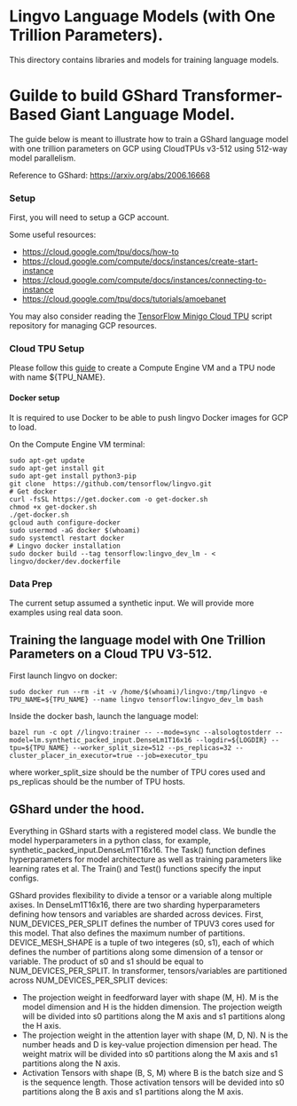 # Lingvo Language Models (with One Trillion Parameters).
This directory contains libraries and models for training language models.

# Guilde to build GShard Transformer-Based Giant Language Model.

The guide below is meant to illustrate how to train a GShard language model with one trillion parameters on GCP using
CloudTPUs v3-512 using 512-way model parallelism.

Reference to GShard: https://arxiv.org/abs/2006.16668

### Setup

First, you will need to setup a GCP account.

Some useful resources:

*   https://cloud.google.com/tpu/docs/how-to
*   https://cloud.google.com/compute/docs/instances/create-start-instance
*   https://cloud.google.com/compute/docs/instances/connecting-to-instance
*   https://cloud.google.com/tpu/docs/tutorials/amoebanet

You may also consider reading the
[TensorFlow Minigo Cloud TPU](https://github.com/tensorflow/minigo/tree/master/cluster)
script repository for managing GCP resources.


### Cloud TPU Setup

Please follow this [guide](https://cloud.google.com/tpu/docs/creating-deleting-tpus?hl=en#ctpu_4)
to create a Compute Engine VM and a TPU node with name ${TPU_NAME}.

#### Docker setup
It is required to use Docker to be able to push lingvo Docker images for GCP to load.

On the Compute Engine VM terminal:

    sudo apt-get update
    sudo apt-get install git
    sudo apt-get install python3-pip
    git clone  https://github.com/tensorflow/lingvo.git
    # Get docker
    curl -fsSL https://get.docker.com -o get-docker.sh
    chmod +x get-docker.sh
    ./get-docker.sh
    gcloud auth configure-docker
    sudo usermod -aG docker $(whoami)
    sudo systemctl restart docker
    # Lingvo docker installation
    sudo docker build --tag tensorflow:lingvo_dev_lm - < lingvo/docker/dev.dockerfile

### Data Prep
The current setup assumed a synthetic input. We will provide more examples using real data soon.

## Training the language model with One Trillion Parameters on a Cloud TPU V3-512.
First launch lingvo on docker:

    sudo docker run --rm -it -v /home/$(whoami)/lingvo:/tmp/lingvo -e TPU_NAME=${TPU_NAME} --name lingvo tensorflow:lingvo_dev_lm bash

Inside the docker bash, launch the language model:

    bazel run -c opt //lingvo:trainer -- --mode=sync --alsologtostderr --model=lm.synthetic_packed_input.DenseLm1T16x16 --logdir=${LOGDIR} --tpu=${TPU_NAME} --worker_split_size=512 --ps_replicas=32 --cluster_placer_in_executor=true --job=executor_tpu

where worker_split_size should be the number of TPU cores used and ps_replicas should be the number of TPU hosts.

## GShard under the hood.
Everything in GShard starts with a registered model class. We bundle the model hyperparameters in a python class, for example, synthetic_packed_input.DenseLm1T16x16. The Task() function defines hyperparameters for model architecture as well as training parameters like learning rates et al. The Train() and Test() functions specify the input configs.

GShard provides flexibility to divide a tensor or a variable along multiple axises. In DenseLm1T16x16, there are two sharding hyperparameters defining how tensors and variables are sharded across devices. First, NUM_DEVICES_PER_SPLIT defines the number of TPUV3 cores used for this model. That also defines the maximum number of partitions. DEVICE_MESH_SHAPE is a tuple of two integeres (s0, s1), each of which defines the number of partitions along some dimension of a tensor or variable. The product of s0 and s1 should be equal to NUM_DEVICES_PER_SPLIT. In transformer, tensors/variables are partitioned across NUM_DEVICES_PER_SPLIT devices:

* The projection weight in feedforward layer with shape (M, H). M is the model dimension and H is the hidden dimension. The projection weigth will be divided into s0 partitions along the M axis and s1 partitions along the H axis.
* The projection weight in the attention layer with shape (M, D, N). N is the number heads and D is key-value projection dimension per head. The weight matrix will be divided into s0 partitions along the M axis and s1 partitions along the N axis.
* Activation Tensors with shape (B, S, M) where B is the batch size and S is the sequence length. Those activation tensors will be devided into s0 partitions along the B axis and s1 partitions along the M axis.
